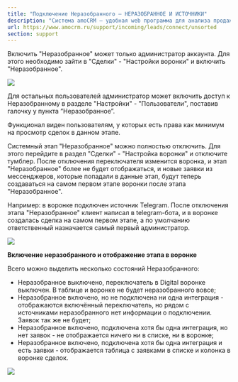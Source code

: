 ```yaml
---
title: "Подключение Неразобранного — НЕРАЗОБРАННОЕ И ИСТОЧНИКИ"
description: "Система amoCRM – удобная web программа для анализа продаж, доступная в режиме online из любой точки мира! Подробности узнавайте по указанным на сайте телефонам в Москве."
url: https://www.amocrm.ru/support/incoming/leads/connect/unsorted
section: support
---
```


Включить "Неразобранное" может только администратор аккаунта. Для этого необходимо зайти в "Сделки" - "Настройки воронки" и включить "Неразобранное".

![](/uploads/2022/03/Unsorted_1.png)

Для остальных пользователей администратор может включить доступ к Неразобранному в разделе "Настройки" - "Пользователи", поставив галочку у пункта “Неразобранное”.

Функционал виден пользователям, у которых есть права как минимум на просмотр сделок в данном этапе.

Системный этап "Неразобранное" можно полностью отключить. Для этого перейдите в раздел "Сделки" - "Настройка воронки" и отключите тумблер. После отключения переключателя изменится воронка, и этап "Неразобранное" более не будет отображаться, и новые заявки из мессенджеров, которые попадали в данные этап, будут теперь создаваться на самом первом этапе воронки после этапа "Неразобранное".

Например: в воронке подключен источник Telegram. После отключения этапа "Неразобранное" клиент написал в telegram-бота, и в воронке создалась сделка на самом первом этапе, а по умолчанию ответственный назначается самый первый администратор.

![](/uploads/2022/05/unsorted_activate.png)

**Включение неразобранного и отображение этапа в воронке**

Всего можно выделить несколько состояний Неразобранного:

- Неразобранное выключено, переключатель в Digital воронке выключен. В таблице и воронке не будет неразобранного вовсе;
- Неразобранное включено, но не подключена ни одна интеграция - отображаются включённый переключатель, но рядом с источниками неразобранного нет информации о подключении. Заявок так же не будет;
- Неразобранное включено, подключена хотя бы одна интеграция, но нет заявок - не отображается ничего ни в списке, ни в воронке;
- Неразобранное включено, подключена хотя бы одна интеграция и есть заявки - отображается таблица с заявками в списке и колонка в воронке сделок.

![](/uploads/2022/03/Unsorted_2.png)
